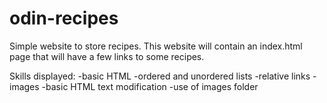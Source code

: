 # odin-recipes
Simple website to store recipes. This website will contain an index.html page that will have a few links to some recipes.

Skills displayed:
    -basic HTML
    -ordered and unordered lists
    -relative links
    -images
    -basic HTML text modification
    -use of images folder
    
